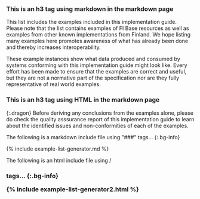 ### This is an h3 tag using markdown in the markdown page

This list includes the examples included in this implementation guide. Please note that the list contains examples of FI Base resources as well as examples from other known implementations from Finland. We hope listing many examples here promotes awareness of what has already been done and thereby increases interoperability.

These example instances show what data produced and consumed by systems conforming with this implementation guide might look like. Every effort has been made to ensure that the examples are correct and useful, but they are not a normative part of the specification nor are they fully representative of real world examples.

<h3>This is an h3 tag using HTML in the markdown page</h3> 

{:.dragon} Before deriving any conclusions from the examples alone, please do check the quality asssurance report of this implementation guide to learn about the identified issues and non-conformities of each of the examples.

The following is a markdown include file using "###" tags...
{:.bg-info}

{% include example-list-generator.md %}


The following is an html include file using /<h3/> tags...
{:.bg-info}

{% include example-list-generator2.html %}